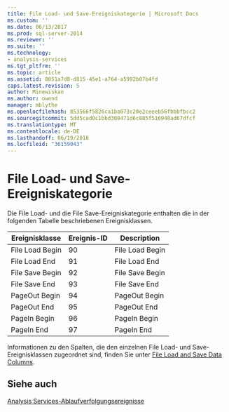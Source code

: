 ```yaml
---
title: File Load- und Save-Ereigniskategorie | Microsoft Docs
ms.custom: ''
ms.date: 06/13/2017
ms.prod: sql-server-2014
ms.reviewer: ''
ms.suite: ''
ms.technology:
- analysis-services
ms.tgt_pltfrm: ''
ms.topic: article
ms.assetid: 8051a7d8-d815-45e1-a764-a5992b07b4fd
caps.latest.revision: 5
author: Minewiskan
ms.author: owend
manager: mblythe
ms.openlocfilehash: 853566f5826ca1ba073c20e2ceeeb56fbbbfbcc2
ms.sourcegitcommit: 5dd5cad0c1bbd308471d6c885f516948ad67dfcf
ms.translationtype: MT
ms.contentlocale: de-DE
ms.lasthandoff: 06/19/2018
ms.locfileid: "36159043"
---
```

# <a name="file-load-and-save-event-category"></a>File Load- und Save-Ereigniskategorie
  Die File Load- und die File Save-Ereigniskategorie enthalten die in der folgenden Tabelle beschriebenen Ereignisklassen.  
  
|Ereignisklasse|Ereignis-ID|Description|  
|-----------------|--------------|-----------------|  
|File Load Begin|90|File Load Begin|  
|File Load End|91|File Load End|  
|File Save Begin|92|File Save Begin|  
|File Save End|93|File Save End|  
|PageOut Begin|94|PageOut Begin|  
|PageOut End|95|PageOut End|  
|PageIn Begin|96|PageIn Begin|  
|PageIn End|97|PageIn End|  
  
 Informationen zu den Spalten, die den einzelnen File Load- und Save-Ereignisklassen zugeordnet sind, finden Sie unter [File Load and Save Data Columns](file-load-and-save-data-columns.md).  
  
## <a name="see-also"></a>Siehe auch  
 [Analysis Services-Ablaufverfolgungsereignisse](analysis-services-trace-events.md)  
  
  